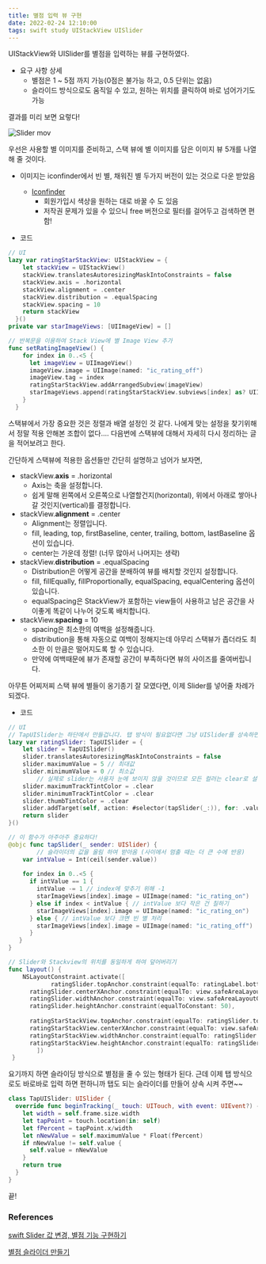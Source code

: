 ```yaml
---
title: 별점 입력 뷰 구현
date: 2022-02-24 12:10:00
tags: swift study UIStackView UISlider
---
```


UIStackView와 UISlider를 별점을 입력하는 뷰를 구현하였다.

- 요구 사항 상세
    - 별점은 1 ~ 5점 까지 가능(0점은 불가능 하고, 0.5 단위는 없음)
    - 슬라이드 방식으로도 움직일 수 있고, 원하는 위치를 클릭하여 바로 넘어가기도 가능

결과를 미리 보면 요렇다!

![Slider mov](https://user-images.githubusercontent.com/40792935/155464373-49f648fc-62bc-4792-ade4-7845da3c4d49.gif)


우선은 사용할 별 이미지를 준비하고, 스택 뷰에 별 이미지를 담은 이미지 뷰 5개를 나열해 줄 것이다.

- 이미지는 iconfinder에서 빈 별, 채워진 별 두가지 버전이 있는 것으로 다운 받았음
    - [Iconfinder](https://www.iconfinder.com/)
        - 회원가입시 색상을 원하는 대로 바꿀 수 도 있음
        - 저작권 문제가 있을 수 있으니 free 버전으로 필터를 걸어두고 검색하면 편함!
        
- 코드

```swift
// UI
lazy var ratingStarStackView: UIStackView = {
    let stackView = UIStackView()
    stackView.translatesAutoresizingMaskIntoConstraints = false
    stackView.axis = .horizontal
    stackView.alignment = .center
    stackView.distribution = .equalSpacing
    stackView.spacing = 10
    return stackView
  }()
private var starImageViews: [UIImageView] = []

// 반복문을 이용하여 Stack View에 별 Image View 추가
func setRatingImageView() {
    for index in 0..<5 {
      let imageView = UIImageView()
      imageView.image = UIImage(named: "ic_rating_off")
      imageView.tag = index
      ratingStarStackView.addArrangedSubview(imageView)
      starImageViews.append(ratingStarStackView.subviews[index] as? UIImageView ?? UIImageView())
    }
  }
```

스택뷰에서 가장 중요한 것은 정렬과 배열 설정인 것 같다. 나에게 맞는 설정을 찾기위해서 정말 적용 안해본 조합이 없다.... 다음번에 스택뷰에 대해서 자세히 다시 정리하는 글을 적어보려고 한다.

간단하게 스택뷰에 적용한 옵션들만 간단히 설명하고 넘어가 보자면,

- stackView.**axis** = .horizontal
    - Axis는 축을 설정합니다.
    - 쉽게 말해 왼쪽에서 오른쪽으로 나열할건지(horizontal), 위에서 아래로 쌓아나갈 것인지(vertical)를 결정합니다.
- stackView.**alignment** = .center
    - Alignment는 정렬입니다.
    - fill, leading, top, firstBaseline, center, trailing, bottom, lastBaseline 옵션이 있습니다.
    - center는 가운데 정렬! (너무 많아서 나머지는 생략)
- stackView.**distribution** = .equalSpacing
    - Distribution은 어떻게 공간을 분배하여 뷰를 배치할 것인지 설정합니다.
    - fill, fillEqually, fillProportionally, equalSpacing, equalCentering 옵션이 있습니다.
    - equalSpacing은 StackView가 포함하는 view들이 사용하고 남은 공간을 사이좋게 똑같이 나누어 갖도록 배치합니다.
- stackView.**spacing** = 10
    - spacing은 최소한의 여백을 설정해줍니다.
    - distribution을 통해 자동으로 여백이 정해지는데 아무리 스택뷰가 좁더라도 최소한 이 만큼은 떨어지도록 할 수 있습니다.
    - 만약에 여백때문에 뷰가 존재할 공간이 부족하다면 뷰의 사이즈를 줄여버립니다.

아무튼 어찌저찌 스택 뷰에 별들이 옹기종기 잘 모였다면, 이제 Slider를 넣어줄 차례가 되겠다.

- 코드

```swift
// UI
// TapUISlider는 하단에서 만들겁니다. 탭 방식이 필요없다면 그냥 UISlider를 상속하면 됩니다.
lazy var ratingSlider: TapUISlider = {
    let slider = TapUISlider()
    slider.translatesAutoresizingMaskIntoConstraints = false
    slider.maximumValue = 5 // 최대값
    slider.minimumValue = 0 // 최소값
		// 실제로 slider는 사용자 눈에 보이지 않을 것이므로 모든 컬러는 clear로 설정
    slider.maximumTrackTintColor = .clear 
    slider.minimumTrackTintColor = .clear
    slider.thumbTintColor = .clear
    slider.addTarget(self, action: #selector(tapSlider(_:)), for: .valueChanged)
    return slider
}()

// 이 함수가 아주아주 중요하다!
@objc func tapSlider(_ sender: UISlider) {
		// 슬라이더의 값을 올림 하여 받아옴 (사이에서 멈출 때는 더 큰 수에 반응)
    var intValue = Int(ceil(sender.value))
    
    for index in 0..<5 {
      if intValue == 1 {
        intValue -= 1 // index에 맞추기 위해 -1
        starImageViews[index].image = UIImage(named: "ic_rating_on")
      } else if index < intValue { // intValue 보다 작은 건 칠하기
        starImageViews[index].image = UIImage(named: "ic_rating_on")
      } else { // intValue 보다 크면 빈 별 처리
        starImageViews[index].image = UIImage(named: "ic_rating_off")
      }
   }
}

// Slider와 Stackview의 위치를 동일하게 하여 덮어버리기
func layout() {
    NSLayoutConstraint.activate([
			ratingSlider.topAnchor.constraint(equalTo: ratingLabel.bottomAnchor, constant: 10),
      ratingSlider.centerXAnchor.constraint(equalTo: view.safeAreaLayoutGuide.centerXAnchor),
      ratingSlider.widthAnchor.constraint(equalTo: view.safeAreaLayoutGuide.widthAnchor, constant: -200),
      ratingSlider.heightAnchor.constraint(equalToConstant: 50),
      
      ratingStarStackView.topAnchor.constraint(equalTo: ratingSlider.topAnchor),
      ratingStarStackView.centerXAnchor.constraint(equalTo: view.safeAreaLayoutGuide.centerXAnchor),
      ratingStarStackView.widthAnchor.constraint(equalTo: ratingSlider.widthAnchor),
      ratingStarStackView.heightAnchor.constraint(equalTo: ratingSlider.heightAnchor),
		])
 }
```

요기까지 하면 슬라이딩 방식으로 별점을 줄 수 있는 형태가 된다. 근데 이제 탭 방식으로도 바로바로 입력 하면 편하니까 탭도 되는 슬라이더를 만들어 상속 시켜 주면~~

```swift
class TapUISlider: UISlider {
  override func beginTracking(_ touch: UITouch, with event: UIEvent?) -> Bool {
    let width = self.frame.size.width
    let tapPoint = touch.location(in: self)
    let fPercent = tapPoint.x/width
    let nNewValue = self.maximumValue * Float(fPercent)
    if nNewValue != self.value {
      self.value = nNewValue
    }
    return true
  }
}
```

끝!

### References
[swift Slider 값 변경, 별점 기능 구현하기](https://42kchoi.tistory.com/271)

[별점 슬라이더 만들기](https://iamcho2.github.io/2021/06/22/make-star-rating-view)

[](https://hyunndyblog.tistory.com/148)
